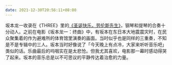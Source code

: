 ```yaml
---
date: 2021-12-30T20:56:11+08:00
---
```

坂本龙一收录在《THREE》里的[《圣诞快乐，劳伦斯先生》](https://www.youtube.com/watch?v=sW5xJqrg8aw&list=OLAK5uy_k-6SXBXc17Jl8OsEpkcxa3zruRy330dGg&index=10)，钢琴和提琴的合奏十分动人。之前在电影《坂本龙一：终曲》中，有坂本在东日本大地震震灾时，在民众聚集着的作为避难所的体育馆里演奏的画面。当时似乎也是同样的三重奏，不知是不是专辑中的三人。坂本当时好像说了「今天晚上有点冷，大家来听听音乐吧」类似的话。乐曲最后的呜咽实在是太悲怆。但我尤其喜欢，电影那一幕时感动得哭了起来。坂本的音乐总是以不可思议的平静传达着治愈的力量。